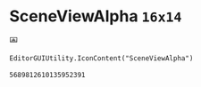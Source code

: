 # SceneViewAlpha `16x14`
<img src="/img/SceneViewAlpha.png" width=16 height=14>

``` CSharp
EditorGUIUtility.IconContent("SceneViewAlpha")
```
```
5689812610135952391
```
